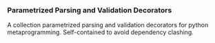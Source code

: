 ### Parametrized Parsing and Validation Decorators

A collection parametrized parsing and validation decorators for python metaprogramming. Self-contained to avoid dependency clashing.


